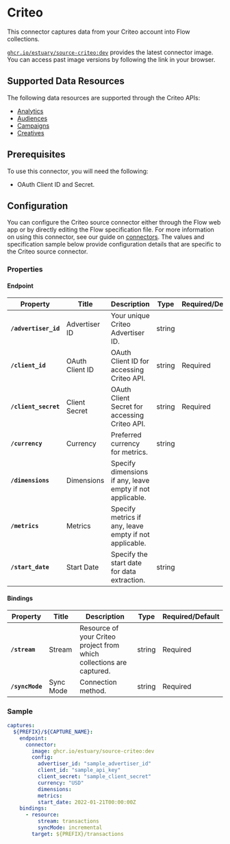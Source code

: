 # Criteo

This connector captures data from your Criteo account into Flow collections.

[`ghcr.io/estuary/source-criteo:dev`](https://ghcr.io/estuary/source-criteo:dev) provides the latest connector image. You can access past image versions by following the link in your browser.

## Supported Data Resources

The following data resources are supported through the Criteo APIs:

- [Analytics](https://developers.criteo.com/marketing-solutions/docs/analytics)
- [Audiences](https://developers.criteo.com/marketing-solutions/docs/audiences)
- [Campaigns](https://developers.criteo.com/marketing-solutions/docs/campaigns)
- [Creatives](https://developers.criteo.com/marketing-solutions/docs/creatives)


## Prerequisites

To use this connector, you will need the following:

- OAuth Client ID and Secret.

## Configuration

You can configure the Criteo source connector either through the Flow web app or by directly editing the Flow specification file. For more information on using this connector, see our guide on [connectors](../../../concepts/connectors.md#using-connectors). The values and specification sample below provide configuration details that are specific to the Criteo source connector.

### Properties

#### Endpoint

| Property            | Title          | Description                                                  | Type    | Required/Default       |
|---------------------|----------------|--------------------------------------------------------------|---------|------------------------|
| **`/advertiser_id`**| Advertiser ID  | Your unique Criteo Advertiser ID.                            | string  |               |
| **`/client_id`**    | OAuth Client ID| OAuth Client ID for accessing Criteo API.                    | string  | Required               |
| **`/client_secret`**| Client Secret  | OAuth Client Secret for accessing Criteo API.                | string  | Required               |
| **`/currency`**     | Currency       | Preferred currency for metrics.                              | string  |               |
| **`/dimensions`**   | Dimensions     | Specify dimensions if any, leave empty if not applicable.    |   |               |
| **`/metrics`**      | Metrics        | Specify metrics if any, leave empty if not applicable.       |   |               |
| **`/start_date`**   | Start Date     | Specify the start date for data extraction.                  | string  |               |

#### Bindings

| Property          | Title      | Description                    | Type    | Required/Default       |
| ----------------- | ---------- | ------------------------------ | ------- | ---------------------- |
| **`/stream`**     | Stream     | Resource of your Criteo project from which collections are captured. | string  | Required               |
| **`/syncMode`**   | Sync Mode  | Connection method.             | string  | Required               |

### Sample

```yaml
captures:
  ${PREFIX}/${CAPTURE_NAME}:
    endpoint:
      connector:
        image: ghcr.io/estuary/source-criteo:dev
        config:
          advertiser_id: "sample_advertiser_id"
          client_id: "sample_api_key"
          client_secret: "sample_client_secret"
          currency: "USD"
          dimensions:
          metrics:
          start_date: 2022-01-21T00:00:00Z
    bindings:
      - resource:
          stream: transactions
          syncMode: incremental
        target: ${PREFIX}/transactions


